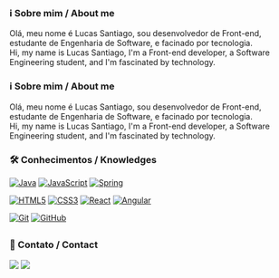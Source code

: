### ℹ️ Sobre mim / About me
Olá, meu nome é Lucas Santiago, sou desenvolvedor de Front-end, estudante de Engenharia de Software, e facinado por tecnologia.
</br>
Hi, my name is Lucas Santiago, I'm a Front-end developer, a Software Engineering student, and I'm fascinated by technology.

### ℹ️ Sobre mim / About me
Olá, meu nome é Lucas Santiago, sou desenvolvedor de Front-end, estudante de Engenharia de Software, e facinado por tecnologia.
</br>
Hi, my name is Lucas Santiago, I'm a Front-end developer, a Software Engineering student, and I'm fascinated by technology.

### 🛠 Conhecimentos / Knowledges

[![Java](https://img.shields.io/badge/-Java-CF0E0E?style=flat-square&logo=java&link=https://github.com/lucascostasantiago)](https://github.com/lucascostasantiago/)
[![JavaScript](https://img.shields.io/badge/-JavaScript-black?style=flat-square&logo=javascript&link=https://github.com/LuizCarlosAbbott/)](https://github.com/lucascostasantiago/)
[![Spring](https://img.shields.io/badge/-Spring-black?style=flat-square&logo=spring&link=https://github.com/lucascostasantiago/)](https://github.com/lucascostasantiago/)

[![HTML5](https://img.shields.io/badge/-HTML5-E34F26?style=flat-square&logo=html5&logoColor=white&link=https://github.com/lucascostasantiago/)](https://github.com/lucascostasantiago/)
[![CSS3](https://img.shields.io/badge/-CSS3-1572B6?style=flat-square&logo=css3&link=https://github.com/lucascostasantiago/)](https://github.com/lucascostasantiago/)
[![React](https://img.shields.io/badge/-React-black?style=flat-square&logo=react&link=https://github.com/lucascostasantiago/)](https://github.com/lucascostasantiago/)
[![Angular](https://img.shields.io/badge/-Angular-red?style=flat-square&logo=angular&link=https://github.com/lucascostasantiago/)](https://github.com/lucascostasantiago/)

[![Git](https://img.shields.io/badge/-Git-black?style=flat-square&logo=git&link=https://github.com/lucascostasantiago/)](https://github.com/lucascostasantiago/)
[![GitHub](https://img.shields.io/badge/-GitHub-181717?style=flat-square&logo=github&link=https://github.com/lucascostasantiago/)](https://github.com/lucascostasantiago/)

##

### 📲 Contato / Contact
 
<div> 
  <a href = "mailto:lcscostasantiago@gmail.com"><img src="https://img.shields.io/badge/-Gmail-%23333?style=for-the-badge&logo=gmail&logoColor=white" target="_blank"></a>
  <a href="https://www.linkedin.com/in/lucascostasantiago/" target="_blank"><img src="https://img.shields.io/badge/-LinkedIn-%230077B5?style=for-the-badge&logo=linkedin&logoColor=white" target="_blank"></a> 
</div>
